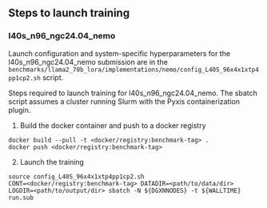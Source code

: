 ## Steps to launch training

### l40s_n96_ngc24.04_nemo

Launch configuration and system-specific hyperparameters for the
l40s_n96_ngc24.04_nemo submission are in the
`benchmarks/llama2_70b_lora/implementations/nemo/config_L40S_96x4x1xtp4pp1cp2.sh` script.

Steps required to launch training for l40s_n96_ngc24.04_nemo.  The sbatch
script assumes a cluster running Slurm with the Pyxis containerization plugin.

1. Build the docker container and push to a docker registry

```
docker build --pull -t <docker/registry:benchmark-tag> .
docker push <docker/registry:benchmark-tag>
```

2. Launch the training
```
source config_L40S_96x4x1xtp4pp1cp2.sh
CONT=<docker/registry:benchmark-tag> DATADIR=<path/to/data/dir> LOGDIR=<path/to/output/dir> sbatch -N ${DGXNNODES} -t ${WALLTIME} run.sub
```
